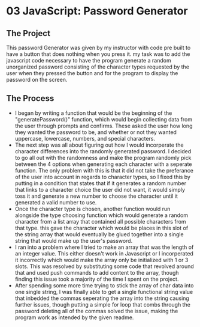 # 03 JavaScript: Password Generator

## The Project
This password Generator was given by my instructor with code pre built to have a button that does nothing when you press it. my task was to add the javascript code necessary to have the program generate a random unorganized password consisting of the character types requested by the user when they pressed the button and for the program to display the password on the screen.

## The Process

* I began by writing a function that would be the beginning of the "generatePassword()" function, which would begin collecting data from the user through prompts and confirms. These asked the user how long they wanted the password to be, and whether or not they wanted uppercase, lowercase, numbers, and special characters.
* The next step was all about figuring out how I would incorperate the character differences into the randomly generated password. I decided to go all out with the randomness and make the program randomly pick between the 4 options when generating each character with a seperate function. The only problem with this is that it did not take the preferance of the user into account in regards to character types, so I fixed this by putting in a condition that states that if it generates a random number that links to a character choice the user did not want, it would simply toss it and generate a new number to choose the character until it generated a valid number to use.
* Once the character type is chosen, another function would run alongside the type choosing function which would generate a random character from a list array that contained all possible characters from that type. this gave the character which would be places in this slot of the string array that would eventually be glued together into a single string that would make up the user's password.
* I ran into a problem where I tried to make an array that was the length of an integer value. This either doesn't work in Javascript or I incorperated it incorrectly which would make the array only be initialized with 1 or 3 slots. This was resolved by substituting some code that revolved around that and used push commands to add content to the array, though finding this issue took a majority of the time I spent on the project.
* After spending some more time trying to stick the array of char data into one single string, I was finally able to get a single functional string value that inbedded the commas seperating the array into the string causing further issues, though putting a simple for loop that combs through the password deleting all of the commas solved the issue, making the program work as intended by the given readme.